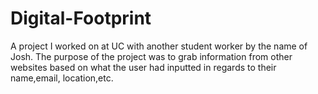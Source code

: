 # Digital-Footprint
A project I worked on at UC with another student worker by the name of Josh. The purpose of the project was to grab information from other websites based on what the user had inputted in regards to their name,email, location,etc.
